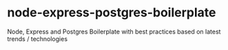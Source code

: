 # node-express-postgres-boilerplate
Node, Express and Postgres Boilerplate with best practices based on latest trends / technologies
